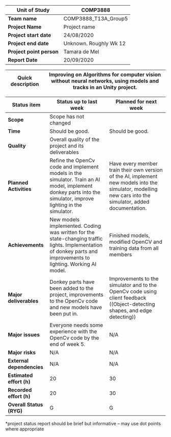 | **Unit of Study** | COMP3888 | 
| --- | --- |
| **Team name** | COMP3888\_T13A\_Group5 |
| **Project Name** | Project name |
| **Project start date** | 24/08/2020 |
| **Project end date** | Unknown. Roughly Wk 12 |
| **Project point person** | Tamara de Mel |
| **Report Date** | 20/09/2020 |

| **Quick description** | Improving on Algorithms for computer vision without neural networks, using models and tracks in an Unity project. |
| --- | --- |

| **Status item** | **Status up to last week** | **Planned for next week** |
| --- | --- | --- |
| **Scope** | Scope has not changed | |
| **Time** | Should be good. | Should be good. |
| **Quality** | Overall quality of the project and its deliverables | |
| **Planned Activities** | Refine the OpenCv code and implement models in the simulator. Train an AI model, implement donkey parts into the simulator, improve lighting in the simulator.| Have every member train their own version of the AI, implement new models into the simulator, modelling new cars into the simulator, added documentation. |
| **Achievements** | New models implemented. Coding was written for the state-changing traffic lights. Implementation of donkey parts and improvements to lighting. Working AI model.| Finished models, modified OpenCV and training data from all members |
| **Major deliverables** | Donkey parts have been added to the project, improvements to the OpenCv code and new models have been put in.| Improvements to the simulator and to the OpenCv code using client feedback ((Object-detecting shapes, and edge detecting)) |
| **Major issues** | Everyone needs some experience with the OpenCv code by the end of week 5. |N/A|
| **Major risks** |N/A | N/A 
| **External dependencies** | N/A | N/A |
| **Estimated effort (h)** | 20 | 30 |  
| **Recorded effort (h)** | 20 | 30 |
| **Overall Status (RYG)** | G | G |

\*project status report should be brief but informative – may use dot points where appropriate